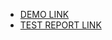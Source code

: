 - [DEMO LINK](https://ihor-myslovskyi.github.io/layout_calendar/)
- [TEST REPORT LINK](https://ihor-myslovskyi.github.io/layout_calendar/report/html_report/)
